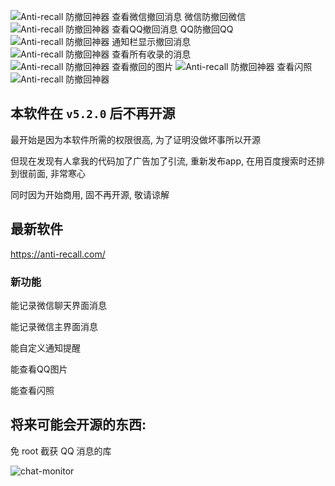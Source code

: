 ![Anti-recall 防撤回神器 查看微信撤回消息 微信防撤回微信](https://anti-recall.com/src/demo/demo-dark-wx-1080.gif)
![Anti-recall 防撤回神器 查看QQ撤回消息 QQ防撤回QQ](https://anti-recall.com/src/demo/demo-dark-qq-1080.gif)
![Anti-recall 防撤回神器 通知栏显示撤回消息](https://anti-recall.com/src/demo/demo-dark-wx-notification-1080.gif)
![Anti-recall 防撤回神器 查看所有收录的消息](https://anti-recall.com/src/demo/demo-dark-app-content-compressed.gif)
![Anti-recall 防撤回神器 查看撤回的图片](https://anti-recall.com/src/demo/demo-show-image.gif)
![Anti-recall 防撤回神器 查看闪照](https://anti-recall.com/src/demo/demo-show-flash-photo.gif)
![Anti-recall 防撤回神器](https://anti-recall.com/src/demo/demo-dark-chat-monitor.gif)


## 本软件在 `v5.2.0` 后不再开源

最开始是因为本软件所需的权限很高, 为了证明没做坏事所以开源

但现在发现有人拿我的代码加了广告加了引流, 重新发布app, 在用百度搜索时还排到很前面, 非常寒心

同时因为开始商用, 固不再开源, 敬请谅解

## 最新软件 

https://anti-recall.com/

### 新功能

能记录微信聊天界面消息

能记录微信主界面消息

能自定义通知提醒

能查看QQ图片

能查看闪照

## 将来可能会开源的东西: 

免 root 截获 QQ 消息的库

![chat-monitor](http://cdn.qsboy.com/anti-recall/src/demo-chat-monitor.gif)
